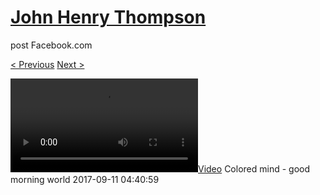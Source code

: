 # [John Henry Thompson](../README.md)
post Facebook.com

[< Previous](2017-09-11-2.md) [Next >](2017-09-11-4.md)

[![](../media/2017-09-11/Colored-mind-good-morning-world.mp4)](../README.md)
Colored mind - good morning world
2017-09-11 04:40:59